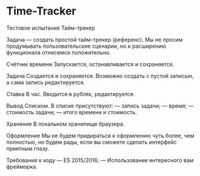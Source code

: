 # Time-Tracker

Тестовое испытание
Тайм-трекер

Задача — создать простой тайм-трекер (референс). Мы не просим продумывать пользовательские сценарии, но к расширению функционала отнесемся положительно.

Счётчик времени
Запускается, останавливается и сохраняется.

Задача
Создается и сохраняется. Возможно создать с пустой записью, а сама запись редактируется.

Ставка
В час. Вводится в рублях, редактируется.

Вывод
Списком. В списке присутствуют:
— запись задачи;
— время;
— стоимость задачи;
— итого времени и стоимость.

Хранение
В локальном хранилище браузера.

Оформление
Мы не будем придираться к оформлению чуть более, чем полностью, но будем рады, если вы сможете сделать интерфейс приятным глазу.

Требования к коду
— ES 2015/2016;
— Использование интересного вам фрейморка.
